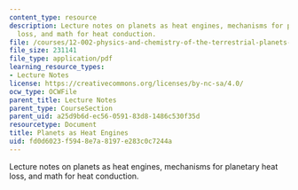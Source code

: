 ```yaml
---
content_type: resource
description: Lecture notes on planets as heat engines, mechanisms for planetary heat
  loss, and math for heat conduction.
file: /courses/12-002-physics-and-chemistry-of-the-terrestrial-planets-fall-2008/fd0d6023f5948e7a8197e283c0c7244a_MIT12_002f08_lec13.pdf
file_size: 231141
file_type: application/pdf
learning_resource_types:
- Lecture Notes
license: https://creativecommons.org/licenses/by-nc-sa/4.0/
ocw_type: OCWFile
parent_title: Lecture Notes
parent_type: CourseSection
parent_uid: a25d9b6d-ec56-0591-83d8-1486c530f35d
resourcetype: Document
title: Planets as Heat Engines
uid: fd0d6023-f594-8e7a-8197-e283c0c7244a
---
```

Lecture notes on planets as heat engines, mechanisms for planetary heat loss, and math for heat conduction.